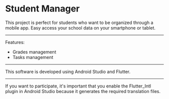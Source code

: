 # Student Manager

This project is perfect for students who want to be organized through a mobile app. Easy access your school data on your smartphone or tablet.

---

Features:
- Grades management
- Tasks management

---

This software is developed using Android Studio and Flutter.

---

If you want to participate, it's important that you enable the Flutter_Intl plugin in Android Studio because it generates the required translation files.
